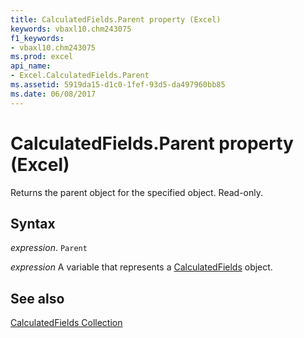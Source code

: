 ```yaml
---
title: CalculatedFields.Parent property (Excel)
keywords: vbaxl10.chm243075
f1_keywords:
- vbaxl10.chm243075
ms.prod: excel
api_name:
- Excel.CalculatedFields.Parent
ms.assetid: 5919da15-d1c0-1fef-93d5-da497960bb85
ms.date: 06/08/2017
---
```



# CalculatedFields.Parent property (Excel)

Returns the parent object for the specified object. Read-only.


## Syntax

 _expression_. `Parent`

 _expression_ A variable that represents a [CalculatedFields](Excel.CalculatedFields.md) object.


## See also


[CalculatedFields Collection](Excel.CalculatedFields.md)

